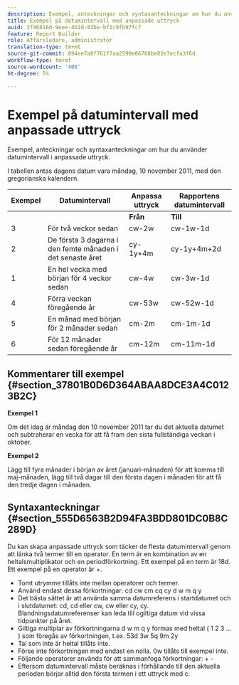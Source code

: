 ```yaml
---
description: Exempel, anteckningar och syntaxanteckningar om hur du använder datumintervall i anpassade uttryck.
title: Exempel på datumintervall med anpassade uttryck
uuid: 3f46816d-9eee-4b2d-83be-bf1c9fb97fcf
feature: Report Builder
role: Affärsledare, administratör
translation-type: tm+mt
source-git-commit: 894ee7a8f761f7aa2590e06708be82e7ecfa3f6d
workflow-type: tm+mt
source-wordcount: '405'
ht-degree: 5%

---
```



# Exempel på datumintervall med anpassade uttryck

Exempel, anteckningar och syntaxanteckningar om hur du använder datumintervall i anpassade uttryck.

I tabellen antas dagens datum vara måndag, 10 november 2011, med den gregorianska kalendern.

| Exempel | Datumintervall | Anpassa uttryck | Rapportens datumintervall |
|---|---|---|---|
|  |  | **Från** | **Till** |  |
| 3 | För två veckor sedan | cw-2w | cw-1w-1d | 26 okt till 1 nov |
| 2 | De första 3 dagarna i den femte månaden i det senaste året | cy-1y+4m | cy-1y+4m+2d | 1 maj-3 maj 2010 |
| 1 | En hel vecka med början för 4 veckor sedan | cw-4w | cw-3w-1d | 12 okt till 18 okt |
| 4 | Förra veckan föregående år | cw-53w | cw-52w-1d | 9 nov 2010-9 nov |
| 5 | En månad med början för 2 månader sedan | cm-2m | cm-1m-1d | 1 sept till 30 sept |
| 6 | För 12 månader sedan föregående år | cm-12m | cm-11m-1d | 1 nov till 30 nov 2010 |

## Kommentarer till exempel {#section_37801B0D6D364ABAA8DCE3A4C0123B2C}

**Exempel 1**

Om det idag är måndag den 10 november 2011 tar du det aktuella datumet och subtraherar en vecka för att få fram den sista fullständiga veckan i oktober.

**Exempel 2**

Lägg till fyra månader i början av året (januari-månaden) för att komma till maj-månaden, lägg till två dagar till den första dagen i månaden för att få den tredje dagen i månaden.

## Syntaxanteckningar {#section_555D6563B2D94FA3BDD801DC0B8C289D}

Du kan skapa anpassade uttryck som täcker de flesta datumintervall genom att länka två termer till en operator. En term är en kombination av en heltalsmultiplikator och en periodförkortning. Ett exempel på en term är 18d. Ett exempel på en operator är +.

* Tomt utrymme tillåts inte mellan operatorer och termer.
* Använd endast dessa förkortningar: cd cw cm cq cy d w m q y
* Det bästa sättet är att använda samma datumreferens i startdatumet och i slutdatumet: cd, cd eller cw, cw eller cy, cy. Blandningsdatumreferenser kan leda till ogiltiga datum vid vissa tidpunkter på året.
* Giltiga multiplar av förkortningarna d w m q y formas med heltal ( 1 2 3 ... ) som föregås av förkortningen, t.ex. 53d 3w 5q 9m 2y
* Tal som inte är heltal tillåts inte.
* Förse inte förkortningen med endast en nolla. 0w tillåts till exempel inte.
* Följande operatorer används för att sammanfoga förkortningar: + -
* Eftersom datumintervall måste beräknas i förhållande till den aktuella perioden börjar alltid den första termen i ett uttryck med c.

